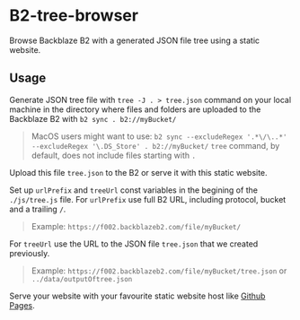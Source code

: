 # B2-tree-browser
Browse Backblaze B2 with a generated JSON file tree using a static website.


## Usage
Generate JSON tree file with `tree -J . > tree.json` command on your local machine in the directory where files and folders are uploaded to the Backblaze B2 with `b2 sync . b2://myBucket/`
>MacOS users might want to use: `b2 sync --excludeRegex '.*\/\..*' --excludeRegex '\.DS_Store' . b2://myBucket/`
>`tree` command, by default, does not include files starting with `.`

Upload this file `tree.json` to the B2 or serve it with this static website.

Set up `urlPrefix` and `treeUrl` const variables in the begining of the `./js/tree.js` file.
For `urlPrefix` use full B2 URL, including protocol, bucket and a trailing `/`.
>Example: `https://f002.backblazeb2.com/file/myBucket/`

For `treeUrl` use the URL to the JSON file `tree.json` that we created previously.
>Example: `https://f002.backblazeb2.com/file/myBucket/tree.json` or `../data/outputOftree.json`

Serve your website with your favourite static website host like [Github Pages](https://pages.github.com/).
